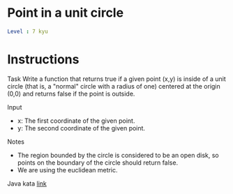 # Point in a unit circle

```yaml
Level : 7 kyu
```

# Instructions

Task
Write a function that returns true if a given point (x,y) is inside of a unit circle (that is, a "normal" circle with a radius of one) centered at the origin (0,0) and returns false if the point is outside.

Input
- x: The first coordinate of the given point.
- y: The second coordinate of the given point.

Notes
- The region bounded by the circle is considered to be an open disk, so points on the boundary of the circle should return false.
- We are using the euclidean metric.

Java kata [link](https://www.codewars.com/kata/58da7ae9b340a2440500009c/train/java)